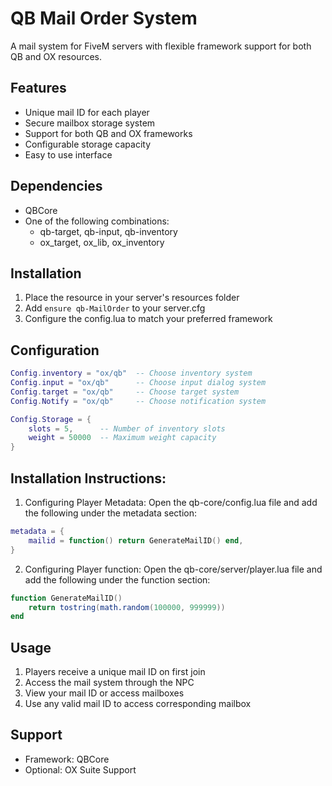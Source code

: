 # QB Mail Order System

A mail system for FiveM servers with flexible framework support for both QB and OX resources.

## Features
- Unique mail ID for each player
- Secure mailbox storage system
- Support for both QB and OX frameworks
- Configurable storage capacity
- Easy to use interface

## Dependencies
- QBCore
- One of the following combinations:
  - qb-target, qb-input, qb-inventory
  - ox_target, ox_lib, ox_inventory

## Installation
1. Place the resource in your server's resources folder
2. Add `ensure qb-MailOrder` to your server.cfg
3. Configure the config.lua to match your preferred framework

## Configuration
```lua
Config.inventory = "ox/qb"  -- Choose inventory system
Config.input = "ox/qb"      -- Choose input dialog system
Config.target = "ox/qb"     -- Choose target system
Config.Notify = "ox/qb"     -- Choose notification system

Config.Storage = {
    slots = 5,      -- Number of inventory slots
    weight = 50000  -- Maximum weight capacity
}
```

## Installation Instructions:
1. Configuring Player Metadata:
Open the qb-core/config.lua file and add the following under the metadata section:

```lua
metadata = {
    mailid = function() return GenerateMailID() end,
}
```

2. Configuring Player function:
Open the qb-core/server/player.lua file and add the following under the function section:

```lua
function GenerateMailID()
    return tostring(math.random(100000, 999999))
end
```

## Usage
1. Players receive a unique mail ID on first join
2. Access the mail system through the NPC
3. View your mail ID or access mailboxes
4. Use any valid mail ID to access corresponding mailbox

## Support
- Framework: QBCore
- Optional: OX Suite Support
